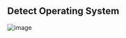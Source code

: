 ## Detect Operating System 

![image](https://github.com/user-attachments/assets/2914b9f7-dfc9-4035-8732-c4489869b5a7)
